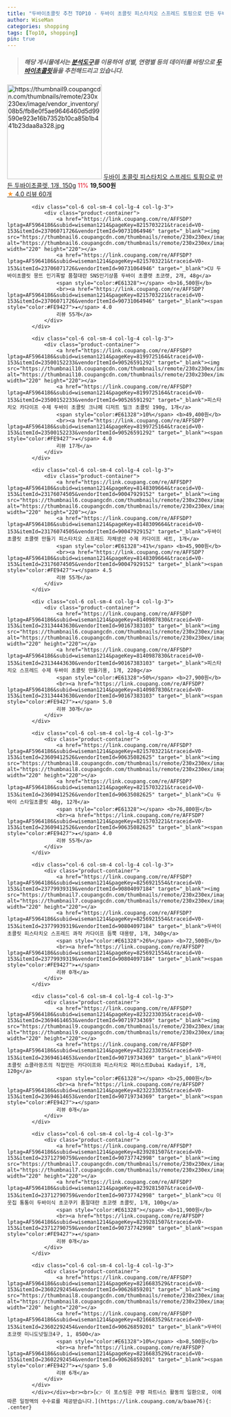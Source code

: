 ```yaml
---
title: "두바이초콜릿 추천 TOP10 - 두바이 초콜릿 피스타치오 스프레드 토핑으로 만든 두바이초콜렛, 1개, 150g"
author: WiseMan
categories: shopping
tags: [Top10, shopping]
pin: true
---
```


> ##### 해당 게시물에서는 [**분석도구**](https://itemscout.io/)를 이용하여 **성별**, **연령별** 등의 데이터를 바탕으로 [**두바이초콜릿**](https://link.coupang.com/a/baae76)들을 추천해드리고 있습니다.
<div class="container"><div class="row">
            <div class="col-6 col-sm-4 col-lg-4 col-lg-3">
                <div class="product-container">
                    <a href="https://link.coupang.com/re/AFFSDP?lptag=AF5964186&subid=wiseman1214&pageKey=8174939478&traceid=V0-153&itemId=23360273374&vendorItemId=90390767015" target="_blank"><img src="https://thumbnail9.coupangcdn.com/thumbnails/remote/230x230ex/image/vendor_inventory/08b5/fb8e0f5ae9646460d5d99590e923e16b7352b10ca85b1b441b23daa8a328.jpg" alt="https://thumbnail9.coupangcdn.com/thumbnails/remote/230x230ex/image/vendor_inventory/08b5/fb8e0f5ae9646460d5d99590e923e16b7352b10ca85b1b441b23daa8a328.jpg" width="220" height="220"></a>
                    <a href="https://link.coupang.com/re/AFFSDP?lptag=AF5964186&subid=wiseman1214&pageKey=8174939478&traceid=V0-153&itemId=23360273374&vendorItemId=90390767015" target="_blank">두바이 초콜릿 피스타치오 스프레드 토핑으로 만든 두바이초콜렛, 1개, 150g</a>
                    <span style="color:#E61328">11%</span> <b>19,500원</b>
                    <br><a href="https://link.coupang.com/re/AFFSDP?lptag=AF5964186&subid=wiseman1214&pageKey=8174939478&traceid=V0-153&itemId=23360273374&vendorItemId=90390767015" target="_blank"><span style="color:#FE9427">★</span> 4.0
                    리뷰 60개</a>
                </div>
            </div>
            
            <div class="col-6 col-sm-4 col-lg-4 col-lg-3">
                <div class="product-container">
                    <a href="https://link.coupang.com/re/AFFSDP?lptag=AF5964186&subid=wiseman1214&pageKey=8215703221&traceid=V0-153&itemId=23706071726&vendorItemId=90731064946" target="_blank"><img src="https://thumbnail6.coupangcdn.com/thumbnails/remote/230x230ex/image/vendor_inventory/d021/c6cb334c3097cf14f7078fff5231a569b946b96cb354204038d9810a9f9c.png" alt="https://thumbnail6.coupangcdn.com/thumbnails/remote/230x230ex/image/vendor_inventory/d021/c6cb334c3097cf14f7078fff5231a569b946b96cb354204038d9810a9f9c.png" width="220" height="220"></a>
                    <a href="https://link.coupang.com/re/AFFSDP?lptag=AF5964186&subid=wiseman1214&pageKey=8215703221&traceid=V0-153&itemId=23706071726&vendorItemId=90731064946" target="_blank">CU 두바이초콜릿 몽뜨 인기폭발 품절대란 SNS인기상품 두바이 초콜렛 초코렛, 2개, 48g</a>
                    <span style="color:#E61328"></span> <b>16,500원</b>
                    <br><a href="https://link.coupang.com/re/AFFSDP?lptag=AF5964186&subid=wiseman1214&pageKey=8215703221&traceid=V0-153&itemId=23706071726&vendorItemId=90731064946" target="_blank"><span style="color:#FE9427">★</span> 4.0
                    리뷰 55개</a>
                </div>
            </div>
            
            <div class="col-6 col-sm-4 col-lg-4 col-lg-3">
                <div class="product-container">
                    <a href="https://link.coupang.com/re/AFFSDP?lptag=AF5964186&subid=wiseman1214&pageKey=8199725164&traceid=V0-153&itemId=23500152233&vendorItemId=90526591292" target="_blank"><img src="https://thumbnail10.coupangcdn.com/thumbnails/remote/230x230ex/image/vendor_inventory/2e25/a6971200b0ccded65b59df2ab0d62d15377c75a46ab9eb97a31670579517.png" alt="https://thumbnail10.coupangcdn.com/thumbnails/remote/230x230ex/image/vendor_inventory/2e25/a6971200b0ccded65b59df2ab0d62d15377c75a46ab9eb97a31670579517.png" width="220" height="220"></a>
                    <a href="https://link.coupang.com/re/AFFSDP?lptag=AF5964186&subid=wiseman1214&pageKey=8199725164&traceid=V0-153&itemId=23500152233&vendorItemId=90526591292" target="_blank">피스타치오 카다이프 수제 두바이 초콜릿 크나페 디저트 밀크 초콜릿 190g, 1개</a>
                    <span style="color:#E61328">10%</span> <b>49,400원</b>
                    <br><a href="https://link.coupang.com/re/AFFSDP?lptag=AF5964186&subid=wiseman1214&pageKey=8199725164&traceid=V0-153&itemId=23500152233&vendorItemId=90526591292" target="_blank"><span style="color:#FE9427">★</span> 4.0
                    리뷰 17개</a>
                </div>
            </div>
            
            <div class="col-6 col-sm-4 col-lg-4 col-lg-3">
                <div class="product-container">
                    <a href="https://link.coupang.com/re/AFFSDP?lptag=AF5964186&subid=wiseman1214&pageKey=8148309664&traceid=V0-153&itemId=23176074505&vendorItemId=90047929152" target="_blank"><img src="https://thumbnail6.coupangcdn.com/thumbnails/remote/230x230ex/image/vendor_inventory/0813/a591bdb796ee9b39b0511e7ee7f9b084de5d08ff806dbe5d82521f0534af.jpg" alt="https://thumbnail6.coupangcdn.com/thumbnails/remote/230x230ex/image/vendor_inventory/0813/a591bdb796ee9b39b0511e7ee7f9b084de5d08ff806dbe5d82521f0534af.jpg" width="220" height="220"></a>
                    <a href="https://link.coupang.com/re/AFFSDP?lptag=AF5964186&subid=wiseman1214&pageKey=8148309664&traceid=V0-153&itemId=23176074505&vendorItemId=90047929152" target="_blank">두바이 초콜릿 초콜렛 만들기 피스타치오 스프레드 자체생산 수제 카다이프 세트, 1개</a>
                    <span style="color:#E61328">41%</span> <b>45,900원</b>
                    <br><a href="https://link.coupang.com/re/AFFSDP?lptag=AF5964186&subid=wiseman1214&pageKey=8148309664&traceid=V0-153&itemId=23176074505&vendorItemId=90047929152" target="_blank"><span style="color:#FE9427">★</span> 4.5
                    리뷰 55개</a>
                </div>
            </div>
            
            <div class="col-6 col-sm-4 col-lg-4 col-lg-3">
                <div class="product-container">
                    <a href="https://link.coupang.com/re/AFFSDP?lptag=AF5964186&subid=wiseman1214&pageKey=8140987830&traceid=V0-153&itemId=23134443630&vendorItemId=90167383103" target="_blank"><img src="https://thumbnail6.coupangcdn.com/thumbnails/remote/230x230ex/image/vendor_inventory/26b8/d8375d9cf2ea30588ea4518aecef8d4e76ecb9c79cb69b30f2c29f8017a0.jpg" alt="https://thumbnail6.coupangcdn.com/thumbnails/remote/230x230ex/image/vendor_inventory/26b8/d8375d9cf2ea30588ea4518aecef8d4e76ecb9c79cb69b30f2c29f8017a0.jpg" width="220" height="220"></a>
                    <a href="https://link.coupang.com/re/AFFSDP?lptag=AF5964186&subid=wiseman1214&pageKey=8140987830&traceid=V0-153&itemId=23134443630&vendorItemId=90167383103" target="_blank">피스타치오 스프레드 수제 두바이 초콜릿 만들기용, 1개, 220g</a>
                    <span style="color:#E61328">50%</span> <b>27,900원</b>
                    <br><a href="https://link.coupang.com/re/AFFSDP?lptag=AF5964186&subid=wiseman1214&pageKey=8140987830&traceid=V0-153&itemId=23134443630&vendorItemId=90167383103" target="_blank"><span style="color:#FE9427">★</span> 5.0
                    리뷰 30개</a>
                </div>
            </div>
            
            <div class="col-6 col-sm-4 col-lg-4 col-lg-3">
                <div class="product-container">
                    <a href="https://link.coupang.com/re/AFFSDP?lptag=AF5964186&subid=wiseman1214&pageKey=8215703221&traceid=V0-153&itemId=23609412526&vendorItemId=90635082625" target="_blank"><img src="https://thumbnail8.coupangcdn.com/thumbnails/remote/230x230ex/image/vendor_inventory/487a/9b9465092825b501d260502b0b47fd4ca6f77f4bd5687c8a80aabf0b9762.jpg" alt="https://thumbnail8.coupangcdn.com/thumbnails/remote/230x230ex/image/vendor_inventory/487a/9b9465092825b501d260502b0b47fd4ca6f77f4bd5687c8a80aabf0b9762.jpg" width="220" height="220"></a>
                    <a href="https://link.coupang.com/re/AFFSDP?lptag=AF5964186&subid=wiseman1214&pageKey=8215703221&traceid=V0-153&itemId=23609412526&vendorItemId=90635082625" target="_blank">Cu 두바이 스타일초콜릿 48g, 12개</a>
                    <span style="color:#E61328"></span> <b>76,800원</b>
                    <br><a href="https://link.coupang.com/re/AFFSDP?lptag=AF5964186&subid=wiseman1214&pageKey=8215703221&traceid=V0-153&itemId=23609412526&vendorItemId=90635082625" target="_blank"><span style="color:#FE9427">★</span> 4.0
                    리뷰 55개</a>
                </div>
            </div>
            
            <div class="col-6 col-sm-4 col-lg-4 col-lg-3">
                <div class="product-container">
                    <a href="https://link.coupang.com/re/AFFSDP?lptag=AF5964186&subid=wiseman1214&pageKey=8256921554&traceid=V0-153&itemId=23779939319&vendorItemId=90804097184" target="_blank"><img src="https://thumbnail7.coupangcdn.com/thumbnails/remote/230x230ex/image/vendor_inventory/9afa/d329a153d2cbc43b022785137bb6348f3eb6bb33aff5b203f4be9cbb9c43.png" alt="https://thumbnail7.coupangcdn.com/thumbnails/remote/230x230ex/image/vendor_inventory/9afa/d329a153d2cbc43b022785137bb6348f3eb6bb33aff5b203f4be9cbb9c43.png" width="220" height="220"></a>
                    <a href="https://link.coupang.com/re/AFFSDP?lptag=AF5964186&subid=wiseman1214&pageKey=8256921554&traceid=V0-153&itemId=23779939319&vendorItemId=90804097184" target="_blank">두바이 초콜릿 피스타치오 스프레드 콰작 카다이프 듬뿍 대용량, 1개, 340g</a>
                    <span style="color:#E61328">26%</span> <b>72,500원</b>
                    <br><a href="https://link.coupang.com/re/AFFSDP?lptag=AF5964186&subid=wiseman1214&pageKey=8256921554&traceid=V0-153&itemId=23779939319&vendorItemId=90804097184" target="_blank"><span style="color:#FE9427">★</span> 
                    리뷰 0개</a>
                </div>
            </div>
            
            <div class="col-6 col-sm-4 col-lg-4 col-lg-3">
                <div class="product-container">
                    <a href="https://link.coupang.com/re/AFFSDP?lptag=AF5964186&subid=wiseman1214&pageKey=8232233035&traceid=V0-153&itemId=23694614653&vendorItemId=90719734369" target="_blank"><img src="https://thumbnail9.coupangcdn.com/thumbnails/remote/230x230ex/image/vendor_inventory/8e10/5861251ce3cb4e5c9dec8200b5223f08472697b1744270ba4a049ae0db4c.jpg" alt="https://thumbnail9.coupangcdn.com/thumbnails/remote/230x230ex/image/vendor_inventory/8e10/5861251ce3cb4e5c9dec8200b5223f08472697b1744270ba4a049ae0db4c.jpg" width="220" height="220"></a>
                    <a href="https://link.coupang.com/re/AFFSDP?lptag=AF5964186&subid=wiseman1214&pageKey=8232233035&traceid=V0-153&itemId=23694614653&vendorItemId=90719734369" target="_blank">두바이초콜릿 쇼콜라쏭즈의 직접만든 카다이프와 피스타치오 페이스트Dubai Kadayif, 1개, 120g</a>
                    <span style="color:#E61328"></span> <b>25,000원</b>
                    <br><a href="https://link.coupang.com/re/AFFSDP?lptag=AF5964186&subid=wiseman1214&pageKey=8232233035&traceid=V0-153&itemId=23694614653&vendorItemId=90719734369" target="_blank"><span style="color:#FE9427">★</span> 
                    리뷰 0개</a>
                </div>
            </div>
            
            <div class="col-6 col-sm-4 col-lg-4 col-lg-3">
                <div class="product-container">
                    <a href="https://link.coupang.com/re/AFFSDP?lptag=AF5964186&subid=wiseman1214&pageKey=8239281507&traceid=V0-153&itemId=23712790759&vendorItemId=90737742998" target="_blank"><img src="https://thumbnail7.coupangcdn.com/thumbnails/remote/230x230ex/image/vendor_inventory/fa93/18933a0e26ec1f3bd7f33d022bb860982bb7cceac27d6ef6795d9aef6a7e.png" alt="https://thumbnail7.coupangcdn.com/thumbnails/remote/230x230ex/image/vendor_inventory/fa93/18933a0e26ec1f3bd7f33d022bb860982bb7cceac27d6ef6795d9aef6a7e.png" width="220" height="220"></a>
                    <a href="https://link.coupang.com/re/AFFSDP?lptag=AF5964186&subid=wiseman1214&pageKey=8239281507&traceid=V0-153&itemId=23712790759&vendorItemId=90737742998" target="_blank">cu 이웃집 통통이 두바이식 초코쿠키 품절대란 초코렛 초콜릿, 1개, 100g</a>
                    <span style="color:#E61328"></span> <b>11,900원</b>
                    <br><a href="https://link.coupang.com/re/AFFSDP?lptag=AF5964186&subid=wiseman1214&pageKey=8239281507&traceid=V0-153&itemId=23712790759&vendorItemId=90737742998" target="_blank"><span style="color:#FE9427">★</span> 
                    리뷰 0개</a>
                </div>
            </div>
            
            <div class="col-6 col-sm-4 col-lg-4 col-lg-3">
                <div class="product-container">
                    <a href="https://link.coupang.com/re/AFFSDP?lptag=AF5964186&subid=wiseman1214&pageKey=8216683529&traceid=V0-153&itemId=23602292454&vendorItemId=90626859201" target="_blank"><img src="https://thumbnail8.coupangcdn.com/thumbnails/remote/230x230ex/image/vendor_inventory/e4ea/d0f261edbf856c3323fe67ae49eb1ea773ae1c15c5aa51f5902bae19bbc6.png" alt="https://thumbnail8.coupangcdn.com/thumbnails/remote/230x230ex/image/vendor_inventory/e4ea/d0f261edbf856c3323fe67ae49eb1ea773ae1c15c5aa51f5902bae19bbc6.png" width="220" height="220"></a>
                    <a href="https://link.coupang.com/re/AFFSDP?lptag=AF5964186&subid=wiseman1214&pageKey=8216683529&traceid=V0-153&itemId=23602292454&vendorItemId=90626859201" target="_blank">두바이 초코렛 미니도넛밀크4구, 1, 8500</a>
                    <span style="color:#E61328">10%</span> <b>8,500원</b>
                    <br><a href="https://link.coupang.com/re/AFFSDP?lptag=AF5964186&subid=wiseman1214&pageKey=8216683529&traceid=V0-153&itemId=23602292454&vendorItemId=90626859201" target="_blank"><span style="color:#FE9427">★</span> 5.0
                    리뷰 6개</a>
                </div>
            </div>
            </div></div><br><br>[👉 이 포스팅은 쿠팡 파트너스 활동의 일환으로, 이에 따른 일정액의 수수료를 제공받습니다.](https://link.coupang.com/a/baae76){: .center}